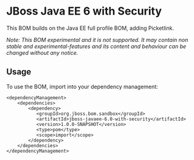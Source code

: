 JBoss Java EE 6 with Security
=============================

This BOM builds on the Java EE full profile BOM, adding Picketlink.

_Note: This BOM experimental and it is not supported. It may contain non stable and experimental-features and its content and behaviour can be changed without any notice._
 
Usage
-----

To use the BOM, import into your dependency management:

    <dependencyManagement>
        <dependencies>
            <dependency>
               <groupId>org.jboss.bom.sandbox</groupId>
               <artifactId>jboss-javaee-6.0-with-security</artifactId>
               <version>1.0.0-SNAPSHOT</version>
               <type>pom</type>
               <scope>import</scope>
            </dependency>
        </dependencies>
    </dependencyManagement>